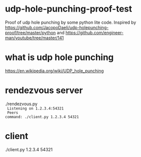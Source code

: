 # udp-hole-punching-proof-test
Proof of udp hole punching by some python lite code.
Inspired by https://github.com/JacopoDaeli/udp-holepunching-proof/tree/master/python
and https://github.com/engineer-man/youtube/tree/master/141

# what is udp hole punching
https://en.wikipedia.org/wiki/UDP_hole_punching

# rendezvous server
./rendezvous.py
<code>
<br>
Listening on 1.2.3.4:54321<br>
Peers command: ./client.py 1.2.3.4 54321
</code>


# client
./client.py 1.2.3.4 54321
